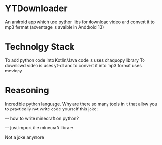# YTDownloader
An android app which use python libs for download video and convert it to mp3 format (adventage is avaible in Anddroid 13)
# Technolgy Stack
To add python code into Kotlin/Java code is uses chaquopy library 
To downlowd video is uses yt-dl and to convert it into mp3 format uses moviepy
# Reasoning 
Incredible python language. Why are there so many tools in it that allow you to practically not write code yourself
this joke: 

-- how to write minecraft on python?

-- just import the minecraft library

Not a joke anymore
